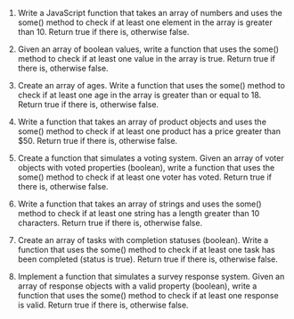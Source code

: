 1. Write a JavaScript function that takes an array of numbers and uses the some() method to check if at least one element in the array is greater than 10. Return true if there is, otherwise false.

2. Given an array of boolean values, write a function that uses the some() method to check if at least one value in the array is true. Return true if there is, otherwise false.

3. Create an array of ages. Write a function that uses the some() method to check if at least one age in the array is greater than or equal to 18. Return true if there is, otherwise false.

4. Write a function that takes an array of product objects and uses the some() method to check if at least one product has a price greater than $50. Return true if there is, otherwise false.

5. Create a function that simulates a voting system. Given an array of voter objects with voted properties (boolean), write a function that uses the some() method to check if at least one voter has voted. Return true if there is, otherwise false.

6. Write a function that takes an array of strings and uses the some() method to check if at least one string has a length greater than 10 characters. Return true if there is, otherwise false.

7. Create an array of tasks with completion statuses (boolean). Write a function that uses the some() method to check if at least one task has been completed (status is true). Return true if there is, otherwise false.

8. Implement a function that simulates a survey response system. Given an array of response objects with a valid property (boolean), write a function that uses the some() method to check if at least one response is valid. Return true if there is, otherwise false.